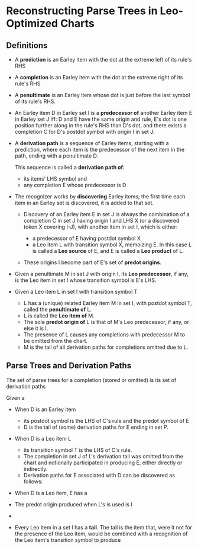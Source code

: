 # Reconstructing Parse Trees in Leo-Optimized Charts

## Definitions

- A **prediction** is an Earley item with the dot at the extreme left of its rule's RHS
- A **completion** is an Earley item with the dot at the extreme right of its rule's RHS
- A **penultimate** is an Earley item whose dot is just before the last symbol of its rule's RHS.

- An Earley item D in Earley set I is a **predecessor of** another Earley item E in Earley set J
  iff: D and E have the same origin and rule, E's dot is one position further along in the rule's
  RHS than D's dot, and there exists a completion C for D's postdot symbol with origin I in set J.

- A **derivation path** is a sequence of Earley items, starting with a prediction, where each item
  is the predecessor of the next item in the path, ending with a penultimate D.  
  
  This sequence is called a **derivation path of**:
  - its items' LHS symbol and 
  - any completion E whose predecessor is D

- The recognizer works by **discovering** Earley items; the first time each item in an Earley set is
  discovered, it is added to that set.
  
  - Discovery of an Earley item E in set J is always the combination of a completion C in set J having
    origin I and LHS X (or a discovered token X covering I-J), with another item in set I, which is
    either:

    - a predecessor of E having postdot symbol X
    - a Leo item L with transition symbol X, memoizing E. In this case L is called a **Leo source** of
      E, and E is called a **Leo product** of L.
    
  - These origins I become part of E's set of **predot origins**.
  
- Given a penultimate M in set J with origin I, its **Leo predecessor**, if any, is the Leo item in
  set I whose transition symbol is E's LHS.
  
- Given a Leo item L in set I with transition symbol T

  - L has a (unique) related Earley item M in set I, with postdot symbol T, called the **penultimate
    of** L.
  - L is called the **Leo item of** M.
  - The sole **predot origin of** L is that of M's Leo predecessor, if any, or else it is I.
  - The presence of L causes any completions with predecessor M to be omitted from the chart. 
  - M is  the tail of all derivation paths for completions omitted due to L.

## Parse Trees and Derivation Paths

The set of parse trees for a completion (stored or omitted) is its set of derivation paths

Given a 

- When D is an Earley item
  - its postdot symbol is the LHS of C's rule and the predot symbol of E
  - D is the tail of (some) derivation paths for E ending in set P.
  
- When D is a Leo item L
  - its transition symbol T is the LHS of C's rule.
  - The completion in set J of L's derivation tail was omitted from the chart and notionally
    participated in producing E, either directly or indirectly.
  - Derivation paths for E associated with D can be discovered as follows:
  
- When D is a Leo item, E has a 
  
- The predot origin produced when L's is used is I 
-
- Every Leo item in a set I has a **tail**.  The tail is the item that, were it not for the presence
  of the Leo item, would be combined with a recognition of the Leo item's transition symbol to produce
